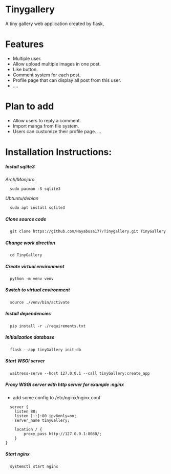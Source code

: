# Tinygallery
A tiny gallery web application created by flask, 

# Features
* Multiple user.
* Allow upload multiple images in one post.
* Like button.
* Comment system for each post.
* Profile page that can display all post from this user.
* ....

# Plan to add
* Allow users to reply a comment.
* Import manga from file system.
* Users can customize their profile page.
...

# Installation Instructions:

##### Install sqlite3 

*Arch/Manjaro*
```
  sudo pacman -S sqlite3
```

*Ubtuntu/debian*
```
  sudo apt install sqlite3
```

##### Clone source code
```
  git clone https://github.com/Hayabusa177/Tinygallery.git TinyGallery
```

##### Change work direction
```
  cd TinyGallery
```

##### Create virtual environment
```
  python -m venv venv
```

##### Switch to virtual environment
```
  source ./venv/bin/activate
```

##### Install dependencies
```
  pip install -r ./requirements.txt
```
##### Initialization database
```
  flask --app tinyGallery init-db
```
 
##### Start WSGI server
```
  waitress-serve --host 127.0.0.1 --call tinyGallery:create_app
```

##### Proxy WSGI server with http server for example :nginx

* add some config to /etc/nginx/nginx.conf
```
  server {
    listen 80;
    listen [::]:80 ipv6only=on;
    server_name tinyGallery;
        
    location / {
        proxy_pass http://127.0.0.1:8080/;
    }
}
```

##### Start nginx
```
  systemctl start nginx
```
